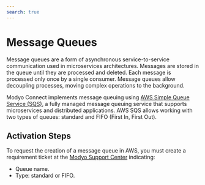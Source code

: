 ```yaml
---
search: true
---
```


# Message Queues

Message queues are a form of asynchronous service-to-service communication used in microservices architectures. Messages are stored in the queue until they are processed and deleted. Each message is processed only once by a single consumer. Message queues allow decoupling processes, moving complex operations to the background.

Modyo Connect implements message queuing using [AWS Simple Queue Service (SQS)](https://aws.amazon.com/sqs), a fully managed message queuing service that supports microservices and distributed applications. AWS SQS allows working with two types of queues: standard and FIFO (First In, First Out).

## Activation Steps
To request the creation of a message queue in AWS, you must create a requirement ticket at the [Modyo Support Center](https://support.modyo.com) indicating:
- Queue name.
- Type: standard or FIFO.